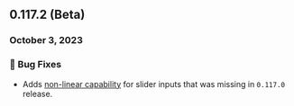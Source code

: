 ## 0.117.2 (Beta)

### October 3, 2023

### 🐛 Bug Fixes

- Adds [non-linear capability](/inputs/slider) for slider inputs that was missing in `0.117.0` release.
